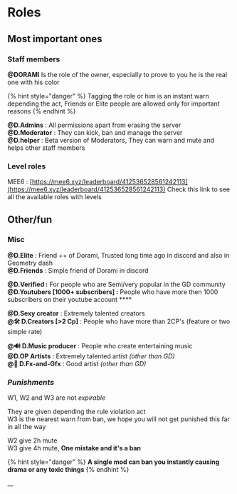 # Roles

## Most important ones 

### Staff members 

**@DORAMI** Is the role of the owner, especially to prove to you he is the real one with his color

{% hint style="danger" %}
Tagging the role or him is an instant warn depending the act, Friends or Elite people are allowed only for important reasons 
{% endhint %}

**@D.Admins** : All permissions apart from erasing the server  
**@D.Moderator** : They can kick, ban and manage the server   
**@D.helper** : Beta version of Moderators, They can warn and mute and helps other staff members 

### Level roles

MEE6 : [https://mee6.xyz/leaderboard/412536528561242113](https://mee6.xyz/leaderboard/412536528561242113) Check this link to see all the available roles with levels  

## Other/fun

### **Misc**

**@D.Elite** : Friend ++ of Dorami, Trusted long time ago in discord and also in Geometry dash   
**@D.Friends** : Simple friend of Dorami in discord   
  
**@D.Verified :** For people who are Semi/very popular in the GD community  
**@D.Youtubers \[1000+ subscribers\] :** People who have more then 1000 subscribers on their youtube account ****  
  
**@D.Sexy creator** : Extremely talented creators   
**@🛠 D.Creators \[&gt;2 Cp\]** : People who have more than 2CP's \(feature or two simple rate\)  
  
**@🔊 D.Music producer** : People who create entertaining music  
**@D.OP Artists** : Extremely talented artist _\(other than GD\)_  
**@🎨 D.Fx-and-Gfx** : Good artist _\(other than GD\)_

### _Punishments_ 

W1, W2 and W3 are not _expirable_  
  
They are given depending the rule violation act  
W3 is the nearest warn from ban, we hope you will not get punished this far in all the way  
  
W2 give 2h mute   
W3 give 4h mute, **One mistake and it's a ban** 

{% hint style="danger" %}
**A single mod can ban you instantly causing drama or any toxic things** 
{% endhint %}

  
  
  
  
  
  
__  
  
  
  




